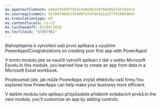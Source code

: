 ```yaml
---
ms.openlocfilehash: b49af5620ff553c4a028b2c075660557dfc034cb
ms.sourcegitcommit: 41394f9bd523e4d8fe7d7441b1a277791806d041
ms.translationtype: HT
ms.contentlocale: cs-CZ
ms.lasthandoff: 03/09/2019
ms.locfileid: "57697962"
---
```

<span data-ttu-id="4993a-101">Blahopřejeme k vytvoření vaší první aplikace s využitím PowerApps!</span><span class="sxs-lookup"><span data-stu-id="4993a-101">Congratulations on creating your first app with PowerApps!</span></span>

<span data-ttu-id="4993a-102">V tomto modulu jste se naučili vytvořit aplikaci z dat v sešitu Microsoft Excelu.</span><span class="sxs-lookup"><span data-stu-id="4993a-102">In this module, you learned how to create an app from data in a Microsoft Excel workbook.</span></span>

<span data-ttu-id="4993a-103">Prozkoumali jste, jak může PowerApps zvýšit efektivitu vaší firmy.</span><span class="sxs-lookup"><span data-stu-id="4993a-103">You explored how PowerApps can help make your business more efficient.</span></span>

<span data-ttu-id="4993a-104">V dalším modulu tuto aplikaci přizpůsobíte přidáním ovládacích prvků.</span><span class="sxs-lookup"><span data-stu-id="4993a-104">In the next module, you'll customize an app by adding controls.</span></span> 
